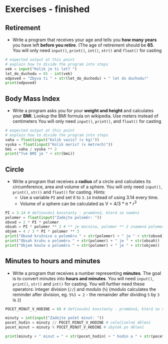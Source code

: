 
# Exercises - finished
## Retirement
* Write a program that receives your age and tells you **how many years** you have left **before you retire**. (The age of retirement should be **65**.
You will only need `input()`, `print()`, `int()`, `str()` and `float()` for casting

```python
# expected output at this point
# explain how to divide the program into steps
vek = input("Kolik je ti let? ")
let_do_duchodu = 65 - int(vek)
odpoved = "Zbyva ti " + str(let_do_duchodu) + " let do duchodu!"
print(odpoved)
```

## Body Mass Index
* Write a program asks you for your **weight and height** and calculates your **BMI**. Lookup the BMI formula on wikipedia. Use meters instead of centimeters
You will only need `input()`, `print()`, and `float()` for casting

```python
# expected output at this point
# explain how to divide the program into steps
vaha = float(input("Kolik vazis? (v kg)"))
vyska = float(input("Kolik meris? (v metrech)"))
bmi = vaha / vyska ** 2
print("Tvé BMI je " + str(bmi))
```
## Circle
* Write a program that receives a **radius** of a circle and calculates its circumference, area and volume of a sphere. You will only need `input()`, `print()`, `str()` and `float()` for casting.
Hints:
  - Use a variable `PI` and set it to `3.14` instead of using 3.14 every time.
  - Volume of a sphere can be calculated as V = 4/3 * π * r<sup>3</sup>

```python
PI = 3.14 # definování konstanty - proměnná, která se nemění
polomer = float(input("Zadejte poloměr: "))
obvod = 2 * PI * polomer
obsah = PI * polomer ** 2 # ** je mocnina, polomer ** 2 znamená polomer na druhou
objem = 4 / 3 * PI * polomer ** 3
print("Obvod kružnice o poloměru " + str(polomer) + " je " + str(obvod))
print("Obsah kruhu o poloměru " + str(polomer) + " je " + str(obsah))
print("Objem koule o poloměru " + str(polomer) + " je " + str(objem))
```

## Minutes to hours and minutes
* Write a program that receives a number representing **minutes**. The goal is to convert minutes into **hours and minutes**. You will need `input()`, `print()`, `str()` and `int()` for casting. You will further need these operators: integer division (`//`) and modulo (`%`) (modulo calculates the reminder after division, eg. `5%3 = 2` - the remainder after dividing `5` by `3` is `2`)

```python
POCET_MINUT_V_HODINE = 60 # definování konstanty - proměnná, která se nemění

minuty = int(input("Zadejte počet minut: "))
pocet_hodin = minuty // POCET_MINUT_V_HODINE # celočíselné dělení
pocet_minut = minuty % POCET_MINUT_V_HODINE # zbytek po dělení

print(minuty + " minut = " + str(pocet_hodin) + " hodin a " + str(pocet_minut) + " minut")
```
